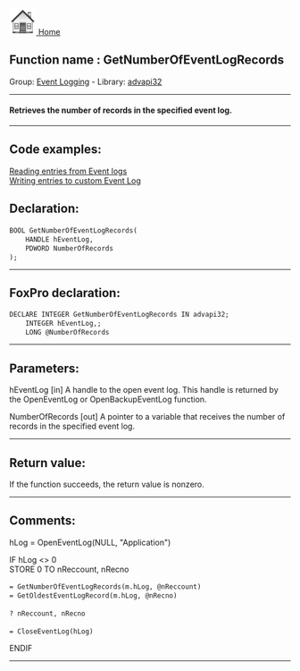 [<img src="../../images/home.png"> Home ](https://github.com/VFPX/Win32API)  

## Function name : GetNumberOfEventLogRecords
Group: [Event Logging](../../functions_group.md#Event_Logging)  -  Library: [advapi32](../../libraries.md#advapi32)  
***  


#### Retrieves the number of records in the specified event log.
***  


## Code examples:
[Reading entries from Event logs](../../samples/sample_524.md)  
[Writing entries to custom Event Log](../../samples/sample_564.md)  

## Declaration:
```foxpro  
BOOL GetNumberOfEventLogRecords(
	HANDLE hEventLog,
	PDWORD NumberOfRecords
);  
```  
***  


## FoxPro declaration:
```foxpro  
DECLARE INTEGER GetNumberOfEventLogRecords IN advapi32;
	INTEGER hEventLog,;
	LONG @NumberOfRecords  
```  
***  


## Parameters:
hEventLog
[in] A handle to the open event log. This handle is returned by the OpenEventLog or OpenBackupEventLog function. 

NumberOfRecords
[out] A pointer to a variable that receives the number of records in the specified event log.   
***  


## Return value:
If the function succeeds, the return value is nonzero.   
***  


## Comments:
<div class="precode">hLog = OpenEventLog(NULL, "Application")  
  
IF hLog <> 0  
	STORE 0 TO nReccount, nRecno  
  
	= GetNumberOfEventLogRecords(m.hLog, @nReccount)  
	= GetOldestEventLogRecord(m.hLog, @nRecno)  
  
	? nReccount, nRecno  
  
	= CloseEventLog(hLog)  
ENDIF  
</div>  
  
***  


